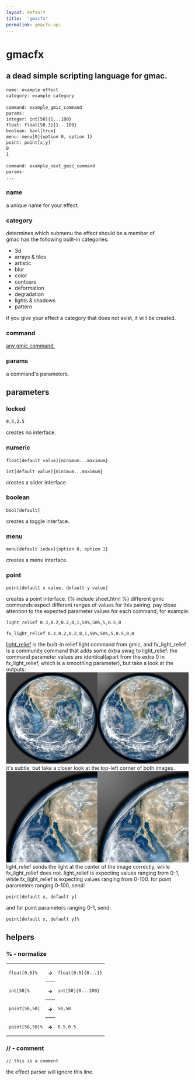 ```yaml
---
layout: default
title:  "gmacfx"
permalink: gmacfx-api
---
```

<link rel="stylesheet" type="text/css" href="{{ "/assets/css/gmacfx-api.css" | relative_url }}">

# gmacfx
## a dead simple scripting language for gmac.
<pre><code class="gmacfx">name: example effect
category: example category 

command: example_gmic_command
params:
integer: int[50]{1...100}
float: float[50.3]{1...100}
boolean: bool[true]
menu: menu[0]{option 0, option 1}
point: point[x,y]
0
1

command: example_next_gmic_command
params:
...</code></pre>
### name
a unique name for your effect.
### category
determines which submenu the effect should be a member of.<br>
gmac has the following built-in categories:
- 3d
- arrays & tiles
- artistic
- blur
- color
- contours
- deformation
- degradation
- lights & shadows
- pattern

if you give your effect a category that does not exist, it will be created.
### command
[any gmic command.](https://gmic.eu/reference/list_of_commands.html)
### params
a command's parameters.
## parameters
### locked
<pre><code class="gmacfx">0,5,2.5</code></pre>
creates no interface.
### numeric
<pre><code class="gmacfx">float[default value]{minimum...maximum}</code></pre>
<pre><code class="gmacfx">int[default value]{minimum...maximum}</code></pre>
creates a slider interface.
### boolean
<pre><code class="gmacfx">bool[default]</code></pre>
creates a toggle interface.
### menu
<pre><code class="gmacfx">menu[default index]{option 0, option 1}</code></pre>
creates a menu interface.
### point
<pre><code class="gmacfx">point[default x value, default y value]</code></pre>
creates a point interface.
{% include sheet.html %}
different gmic commands expect different ranges of values for this pairing. pay close attention to the expected parameter values for each command, for example:
<pre><code class="gmacfx">light_relief 0.3,0.2,0.2,0,1,50%,50%,5,0.5,0</code></pre>
<pre><code class="gmacfx">fx_light_relief 0.3,0.2,0.2,0,1,50%,50%,5,0.5,0,0</code></pre>
[light_relief](https://gmic.eu/reference/light_relief.html) is the built-in relief light command from gmic, and fx_light_relief is a community command 	that adds some extra swag to light_relief.
 the command parameter values are identical(apart from the extra 0 in fx_light_relief, which is a smoothing  parameter), but take a look at the outputs:<br>
!["lr-fxlr"](/assets/images/gmacfx/lr_fxlr.png)<br>
it's subtle, but take a closer look at the top-left corner of both images.<br>
![comparison](/assets/images/gmacfx/comparison.png)<br>
light_relief sends the light at the center of the image correctly, while fx_light_relief does not.
light_relief is expecting values ranging from 0-1, while fx_light_relief is expecting values ranging from 0-100.
for point parameters ranging 0-100, send:
<pre><code class="gmacfx">point[default x, default y]</code></pre>
and for point parameters ranging 0-1, send:
<pre><code class="gmacfx">point[default x, default y]%</code></pre>
## helpers
### % - normalize

<table class="code-example-table">
    <tr>
        <td><pre><code class="gmacfx">float[0.5]%</code></pre></td>
        <th style="padding: 0.5em;">→</th>
        <td><pre><code class="gmacfx">float[0.5]{0...1}</code></pre></td>
    </tr>
    <tr>
        <td><pre><code class="gmacfx">int[50]%</code></pre></td>
        <th style="padding: 0.5em;">→</th>
        <td><pre><code class="gmacfx">int[50]{0...100}</code></pre></td>
    </tr>
    <tr>
        <td><pre><code class="gmacfx">point[50,50]</code></pre></td>
        <th style="padding: 0.5em;">→</th>
         <td><pre><code class="gmacfx">50,50</code></pre></td>
    </tr>
    <tr>
        <td><pre><code class="gmacfx">point[50,50]%</code></pre></td>
        <th style="padding: 0.5em;">→</th>
        <td><pre><code class="gmacfx">0.5,0.5</code></pre></td>
    </tr>
</table>

### // - comment
<pre><code class="gmacfx">// this is a comment</code></pre>
the effect parser will ignore this line.<br>
